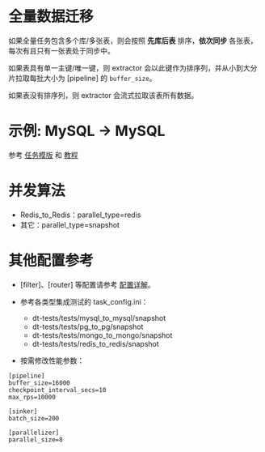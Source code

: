 # 全量数据迁移

如果全量任务包含多个库/多张表，则会按照 **先库后表** 排序，**依次同步** 各张表，每次有且只有一张表处于同步中。

如果表具有单一主键/唯一键，则 extractor 会以此键作为排序列，并从小到大分片拉取每批大小为 [pipeline] 的 `buffer_size`。

如果表没有排序列，则 extractor 会流式拉取该表所有数据。

# 示例: MySQL -> MySQL

参考 [任务模版](../../templates/mysql_to_mysql.md) 和 [教程](../../en/tutorial/mysql_to_mysql.md)

# 并发算法

- Redis_to_Redis：parallel_type=redis
- 其它：parallel_type=snapshot

# 其他配置参考

- [filter]、[router] 等配置请参考 [配置详解](../config.md)。
- 参考各类型集成测试的 task_config.ini：
    - dt-tests/tests/mysql_to_mysql/snapshot
    - dt-tests/tests/pg_to_pg/snapshot
    - dt-tests/tests/mongo_to_mongo/snapshot
    - dt-tests/tests/redis_to_redis/snapshot

- 按需修改性能参数：
```
[pipeline]
buffer_size=16000
checkpoint_interval_secs=10
max_rps=10000

[sinker]
batch_size=200

[parallelizer]
parallel_size=8
```

